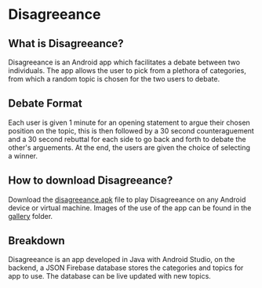 # Disagreeance

## What is Disagreeance?
Disagreeance is an Android app which facilitates a debate between two individuals. The app allows the user to pick from a plethora of categories, from which a random topic is chosen for the two users to debate.

## Debate Format
Each user is given 1 minute for an opening statement to argue their chosen position on the topic, this is then followed by a 30 second counteraguement and a 30 second rebuttal for each side to go back and forth to debate the other's arguements. At the end, the users are given the choice of selecting a winner.

## How to download Disagreeance?
Download the [disagreeance.apk](/disagreeance.apk) file to play Disagreeance on any Android device or virtual machine. Images of the use of the app can be found in the [gallery](/gallery) folder.

## Breakdown
Disagreeance is an app developed in Java with Android Studio, on the backend, a JSON Firebase database stores the categories and topics for app to use. The database can be live updated with new topics.
